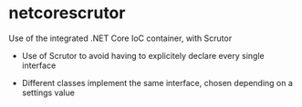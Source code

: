 # netcorescrutor
Use of the integrated .NET Core IoC container, with Scrutor

- Use of Scrutor to avoid having to explicitely declare every single interface

- Different classes implement the same interface, chosen depending on a settings value
